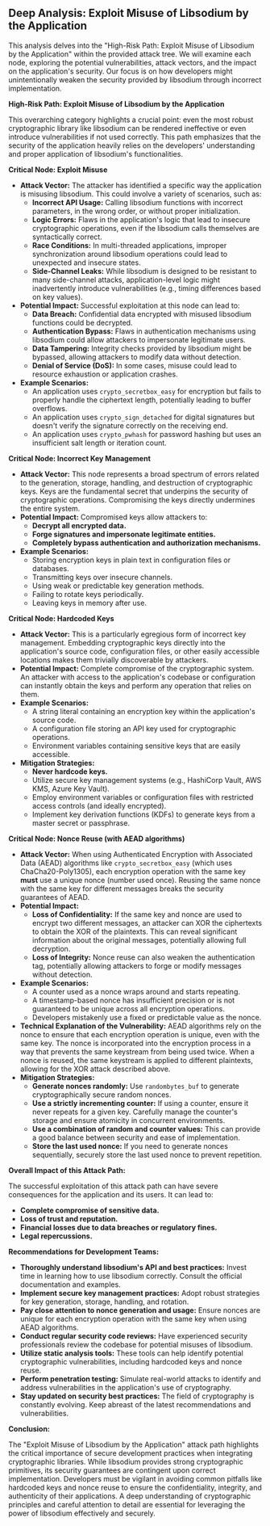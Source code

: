 ## Deep Analysis: Exploit Misuse of Libsodium by the Application

This analysis delves into the "High-Risk Path: Exploit Misuse of Libsodium by the Application" within the provided attack tree. We will examine each node, exploring the potential vulnerabilities, attack vectors, and the impact on the application's security. Our focus is on how developers might unintentionally weaken the security provided by libsodium through incorrect implementation.

**High-Risk Path: Exploit Misuse of Libsodium by the Application**

This overarching category highlights a crucial point: even the most robust cryptographic library like libsodium can be rendered ineffective or even introduce vulnerabilities if not used correctly. This path emphasizes that the security of the application heavily relies on the developers' understanding and proper application of libsodium's functionalities.

**Critical Node: Exploit Misuse**

* **Attack Vector:** The attacker has identified a specific way the application is misusing libsodium. This could involve a variety of scenarios, such as:
    * **Incorrect API Usage:** Calling libsodium functions with incorrect parameters, in the wrong order, or without proper initialization.
    * **Logic Errors:** Flaws in the application's logic that lead to insecure cryptographic operations, even if the libsodium calls themselves are syntactically correct.
    * **Race Conditions:**  In multi-threaded applications, improper synchronization around libsodium operations could lead to unexpected and insecure states.
    * **Side-Channel Leaks:**  While libsodium is designed to be resistant to many side-channel attacks, application-level logic might inadvertently introduce vulnerabilities (e.g., timing differences based on key values).
* **Potential Impact:** Successful exploitation at this node can lead to:
    * **Data Breach:** Confidential data encrypted with misused libsodium functions could be decrypted.
    * **Authentication Bypass:**  Flaws in authentication mechanisms using libsodium could allow attackers to impersonate legitimate users.
    * **Data Tampering:**  Integrity checks provided by libsodium might be bypassed, allowing attackers to modify data without detection.
    * **Denial of Service (DoS):** In some cases, misuse could lead to resource exhaustion or application crashes.
* **Example Scenarios:**
    * An application uses `crypto_secretbox_easy` for encryption but fails to properly handle the ciphertext length, potentially leading to buffer overflows.
    * An application uses `crypto_sign_detached` for digital signatures but doesn't verify the signature correctly on the receiving end.
    * An application uses `crypto_pwhash` for password hashing but uses an insufficient salt length or iteration count.

**Critical Node: Incorrect Key Management**

* **Attack Vector:** This node represents a broad spectrum of errors related to the generation, storage, handling, and destruction of cryptographic keys. Keys are the fundamental secret that underpins the security of cryptographic operations. Compromising the keys directly undermines the entire system.
* **Potential Impact:**  Compromised keys allow attackers to:
    * **Decrypt all encrypted data.**
    * **Forge signatures and impersonate legitimate entities.**
    * **Completely bypass authentication and authorization mechanisms.**
* **Example Scenarios:**
    * Storing encryption keys in plain text in configuration files or databases.
    * Transmitting keys over insecure channels.
    * Using weak or predictable key generation methods.
    * Failing to rotate keys periodically.
    * Leaving keys in memory after use.

**Critical Node: Hardcoded Keys**

* **Attack Vector:** This is a particularly egregious form of incorrect key management. Embedding cryptographic keys directly into the application's source code, configuration files, or other easily accessible locations makes them trivially discoverable by attackers.
* **Potential Impact:**  Complete compromise of the cryptographic system. An attacker with access to the application's codebase or configuration can instantly obtain the keys and perform any operation that relies on them.
* **Example Scenarios:**
    * A string literal containing an encryption key within the application's source code.
    * A configuration file storing an API key used for cryptographic operations.
    * Environment variables containing sensitive keys that are easily accessible.
* **Mitigation Strategies:**
    * **Never hardcode keys.**
    * Utilize secure key management systems (e.g., HashiCorp Vault, AWS KMS, Azure Key Vault).
    * Employ environment variables or configuration files with restricted access controls (and ideally encrypted).
    * Implement key derivation functions (KDFs) to generate keys from a master secret or passphrase.

**Critical Node: Nonce Reuse (with AEAD algorithms)**

* **Attack Vector:** When using Authenticated Encryption with Associated Data (AEAD) algorithms like `crypto_secretbox_easy` (which uses ChaCha20-Poly1305), each encryption operation with the same key **must** use a unique nonce (number used once). Reusing the same nonce with the same key for different messages breaks the security guarantees of AEAD.
* **Potential Impact:**
    * **Loss of Confidentiality:** If the same key and nonce are used to encrypt two different messages, an attacker can XOR the ciphertexts to obtain the XOR of the plaintexts. This can reveal significant information about the original messages, potentially allowing full decryption.
    * **Loss of Integrity:**  Nonce reuse can also weaken the authentication tag, potentially allowing attackers to forge or modify messages without detection.
* **Example Scenarios:**
    * A counter used as a nonce wraps around and starts repeating.
    * A timestamp-based nonce has insufficient precision or is not guaranteed to be unique across all encryption operations.
    * Developers mistakenly use a fixed or predictable value as the nonce.
* **Technical Explanation of the Vulnerability:**  AEAD algorithms rely on the nonce to ensure that each encryption operation is unique, even with the same key. The nonce is incorporated into the encryption process in a way that prevents the same keystream from being used twice. When a nonce is reused, the same keystream is applied to different plaintexts, allowing for the XOR attack described above.
* **Mitigation Strategies:**
    * **Generate nonces randomly:** Use `randombytes_buf` to generate cryptographically secure random nonces.
    * **Use a strictly incrementing counter:** If using a counter, ensure it never repeats for a given key. Carefully manage the counter's storage and ensure atomicity in concurrent environments.
    * **Use a combination of random and counter values:** This can provide a good balance between security and ease of implementation.
    * **Store the last used nonce:**  If you need to generate nonces sequentially, securely store the last used nonce to prevent repetition.

**Overall Impact of this Attack Path:**

The successful exploitation of this attack path can have severe consequences for the application and its users. It can lead to:

* **Complete compromise of sensitive data.**
* **Loss of trust and reputation.**
* **Financial losses due to data breaches or regulatory fines.**
* **Legal repercussions.**

**Recommendations for Development Teams:**

* **Thoroughly understand libsodium's API and best practices:**  Invest time in learning how to use libsodium correctly. Consult the official documentation and examples.
* **Implement secure key management practices:**  Adopt robust strategies for key generation, storage, handling, and rotation.
* **Pay close attention to nonce generation and usage:**  Ensure nonces are unique for each encryption operation with the same key when using AEAD algorithms.
* **Conduct regular security code reviews:**  Have experienced security professionals review the codebase for potential misuses of libsodium.
* **Utilize static analysis tools:**  These tools can help identify potential cryptographic vulnerabilities, including hardcoded keys and nonce reuse.
* **Perform penetration testing:**  Simulate real-world attacks to identify and address vulnerabilities in the application's use of cryptography.
* **Stay updated on security best practices:**  The field of cryptography is constantly evolving. Keep abreast of the latest recommendations and vulnerabilities.

**Conclusion:**

The "Exploit Misuse of Libsodium by the Application" attack path highlights the critical importance of secure development practices when integrating cryptographic libraries. While libsodium provides strong cryptographic primitives, its security guarantees are contingent upon correct implementation. Developers must be vigilant in avoiding common pitfalls like hardcoded keys and nonce reuse to ensure the confidentiality, integrity, and authenticity of their applications. A deep understanding of cryptographic principles and careful attention to detail are essential for leveraging the power of libsodium effectively and securely.
